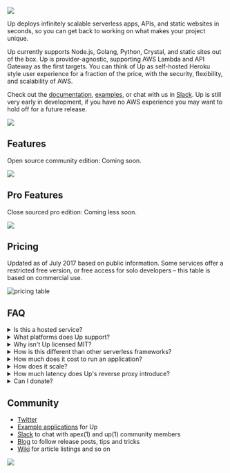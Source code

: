 ![](https://dl.dropboxusercontent.com/u/6396913/Apex/Up/Readme/title-fs8.png)

Up deploys infinitely scalable serverless apps, APIs, and static websites in seconds, so you can get back to working on what makes your project unique.

Up currently supports Node.js, Golang, Python, Crystal, and static sites out of the box. Up is provider-agnostic, supporting AWS Lambda and API Gateway as the first targets. You can think of Up as self-hosted Heroku style user experience for a fraction of the price, with the security, flexibility, and scalability of AWS.

Check out the [documentation](docs), [examples](https://github.com/apex/up-examples), or chat with us in [Slack](https://apex-dev.azurewebsites.net/). Up is still very early in development, if you have no AWS experience you may want to hold off for a future release.

![](https://dl.dropboxusercontent.com/u/6396913/Apex/Up/Readme/screen-koa-fs8.png)

## Features

Open source community edition: Coming soon.

![](https://dl.dropboxusercontent.com/u/6396913/Apex/Up/Readme/up-features-community-fs8.png)

## Pro Features

Close sourced pro edition: Coming less soon.

![](https://dl.dropboxusercontent.com/u/6396913/Apex/Up/Readme/up-features-pro-fs8.png)

## Pricing

Updated as of July 2017 based on public information. Some services offer a restricted free version, or free access for solo developers – this table is based on commercial use.

![pricing table](https://dl.dropboxusercontent.com/u/6396913/Apex/Up/Readme/pricing.png)

## FAQ

<details>
  <summary>Is this a hosted service?</summary>
  <p>There are currently no plans for a hosted version. Up lets you deploy applications to your own AWS account for isolation, security, and longevity, don't worry about a startup going out of business.</p>
</details>

<details>
  <summary>What platforms does Up support?</summary>
  <p>Currently AWS via API Gateway and Lambda are supported, this is the focus until Up is nearing feature completion, after which additional providers such as GCP and Azure will be added.</p>
</details>

<details>
  <summary>Why isn't Up licensed MIT?</summary>
  <p>Up is licensed in such a way that myself as an independent developer can continue to improve the product and provide support. Commercial customers receive access to a premium version of Up with additional features, priority support for bugfixes, and of course knowing that the project will stick around! Up saves your team countless hours maintaining infrastructure and custom tooling, so you can get back to what makes your company and products unique.</p>
</details>

<details>
  <summary>How is this different than other serverless frameworks?</summary>
  <p>Most of the AWS Lambda based tools are function-oriented, while Up abstracts this away entirely. Up does not use framework "shims", the servers that you run using Up are regular HTTP servers and require no code changes for Lambda compatibility.</p>
</details>

<details>
  <summary>How much does it cost to run an application?</summary>
  <p>AWS API Gateway provides 1 million free requests per month, so there's a good chance you won't have to pay anything at all. Beyond that view the <a href="https://aws.amazon.com/api-gateway/pricing/">AWS Pricing</a> for more information.</p>
</details>

<details>
  <summary>How does it scale?</summary>
  <p>Up scales to fit your traffic on-demand, you don't have to do anything beyond deploying your code. There's no restriction on the number of concurrent instances, apps, custom domains and so on.</p>
</details>

<details>
  <summary>How much latency does Up's reverse proxy introduce?</summary>
  <p>With a 512mb Lambda function Up introduces an average of around 500µs (microseconds) per request.</p>
</details>

<details>
  <summary>Can I donate?</summary>
  <p>Yes you can! Head over to the <a href="https://opencollective.com/apex-up">OpenCollective</a> page. Any donations are greatly appreciated and help me focus more on Up's implementation, documentation, and examples. If you're using the free OSS version for personal or commercial use please consider giving back, even a few bucks buys a coffee :).</p>
</details>

## Community

- [Twitter](https://twitter.com/tjholowaychuk)
- [Example applications](https://github.com/apex/up-examples) for Up
- [Slack](https://apex-dev.azurewebsites.net/) to chat with apex(1) and up(1) community members
- [Blog](https://blog.apex.sh/) to follow release posts, tips and tricks
- [Wiki](https://github.com/apex/up/wiki) for article listings and so on

<a href="https://apex.sh"><img src="http://tjholowaychuk.com:6000/svg/sponsor"></a>
